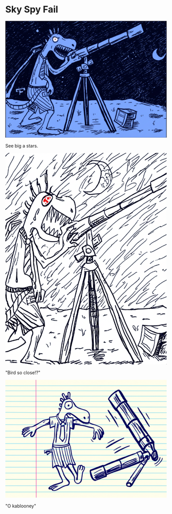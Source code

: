 # Sky Spy Fail

![Garrey Goosey meticulously adjusts a telescope in a dark outdoor setting.](telescope-1.png)

See big a stars.

![Garrey Goosey peers into the telescope, looking bewildered, seeing only a blurry, close-up image of a bird.](telescope-2.png)

"Bird so close!?"

![Garrey Goosey glares furiously at the telescope, which is now tangled in its tripod and pointing at the ground.](telescope-3.png)

"O kablooney"
